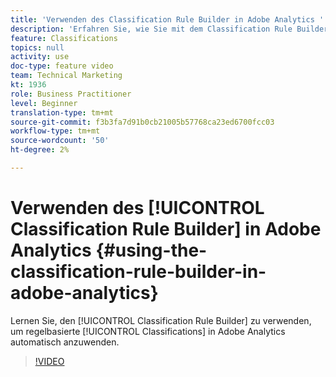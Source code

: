 ```yaml
---
title: 'Verwenden des Classification Rule Builder in Adobe Analytics '
description: 'Erfahren Sie, wie Sie mit dem Classification Rule Builder regelbasierte Classifications in Adobe Analytics automatisch anwenden. '
feature: Classifications
topics: null
activity: use
doc-type: feature video
team: Technical Marketing
kt: 1936
role: Business Practitioner
level: Beginner
translation-type: tm+mt
source-git-commit: f3b3fa7d91b0cb21005b57768ca23ed6700fcc03
workflow-type: tm+mt
source-wordcount: '50'
ht-degree: 2%

---
```



# Verwenden des [!UICONTROL Classification Rule Builder] in Adobe Analytics {#using-the-classification-rule-builder-in-adobe-analytics}

Lernen Sie, den [!UICONTROL Classification Rule Builder] zu verwenden, um regelbasierte [!UICONTROL Classifications] in Adobe Analytics automatisch anzuwenden.

>[!VIDEO](https://video.tv.adobe.com/v/25884?quality=12)
